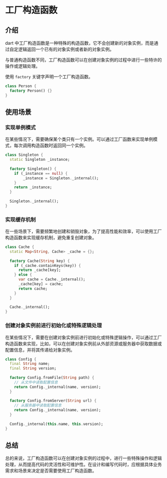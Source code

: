 # 工厂构造函数

## 介绍

dart 中工厂构造函数是一种特殊的构造函数，它不会创建新的对象实例，而是通过自定逻辑返回一个已有的对象实例或者新的对象实例。

与普通构造函数不同，工厂构造函数可以在创建对象实例的过程中进行一些特许的操作或逻辑处理。

使用 `factory` 关键字声明一个工厂构造函数。

```dart
class Person {
  factory Person() {}
}
```



## 使用场景

### 实现单例模式

在某些情况下，需要确保某个类只有一个实例。可以通过工厂函数来实现单例模式，每次调用构造函数时返回同一个实例。

```dart
class Singleton {
  static Singleton _instance;
  
  factory Singleton() {
    if (_instance == null) {
     	_instance = Singleton._internal();
    }
    return _instance;
  }
  
  Singleton._internal();
}
```

### 实现缓存机制

在一些场景下，需要频繁地创建和销毁对象，为了提高性能和效率，可以使用工厂构造函数来实现缓存机制，避免重复创建对象。

```dart
class Cache {
  static Map<String, Cache> _cache = {};
  
  factory Cache(String key) {
    if (_cache.containKeys(key)) {
      return _cache[key];
    } else {
      var cache = Cache._internal();
      _cache[key] = cache;
      return cache;
    }
  }
  
  Cache._internal();
}
```

### 创建对象实例前进行初始化或特殊逻辑处理

在某些情况下，需要在创建对象实例前进行初始化或特殊逻辑操作，可以通过工厂构造函数来实现，比如，可以在创建对象实例前从外部资源或服务器中获取数据或配置信息，并将其传递给对象实例。

```dart
class Config {
  final String name;
  final String version;
  
  factory Config.fromFile(String path) {
    // 从文件中读取配置信息
    return Config._internal(name, version);
  }
  
  factory Config.fromServer(String url) {
    // 从服务器中读取配置信息
    return Config._internal(name, version);
  }
  
  Config._internal(this.name, this.version);
}
```

## 总结

总的来说，工厂构造函数可以在创建对象实例的过程中，进行一些特殊操作和逻辑处理，从而提高代码的灵活性和可维护性。在设计和编写代码时，应根据具体业务需求和场景来决定是否需要使用工厂构造函数。